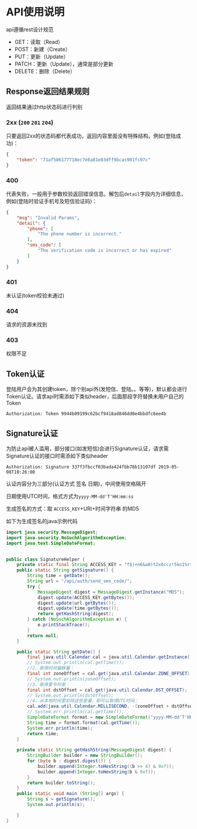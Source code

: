 # API使用说明

api遵循rest设计规范

* GET：读取（Read）
* POST：新建（Create）
* PUT：更新（Update）
* PATCH：更新（Update），通常是部分更新
* DELETE：删除（Delete）

## Response返回结果规则

返回结果通过http状态码进行判别

### 2xx (`200` `201` `204`)

只要返回2xx的状态码都代表成功，返回内容里面没有特殊结构，例如(登陆成功)：

```json
{
    "token": "71af586177718ec7e6a81e83dff9bcas901fc07c"
}
```

### 400

代表失败，一般用于参数校验返回错误信息。解包后`detail`字段内为详细信息，例如(登陆时验证手机号及短信验证码)：

```json
{
    "msg": "Invalid Params",
    "detail": {
        "phone": [
            "The phone number is incorrect."
        ],
        "sms_code": [
            "The verification code is incorrect or has expired"
        ]
    }
}
```

### 401

未认证(token校验未通过)

### 404

请求的资源未找到

### 403

权限不足

## Token认证

登陆用户会为其创建token，除个别api外(发短信、登陆。。等等)，默认都会进行Token认证。请求api时需添如下类似header，后面那段字符替换未用户自己的Token

```
Authorization: Token 9944b09199c62bcf9418ad846dd0e4bbdfc6ee4b
```

## Signature认证

为防止api被人滥用，部分接口(如发短信)会进行Signature认证，请求需Signature认证的接口时需添如下类似header

```
Authorization: Signature 337f3fbccf03bada424fbb78b13107df 2019-05-08T10:26:00
```

认证内容分为三部分(认证方式 签名 日期)，中间使用空格隔开

日期使用UTC时间，格式方式为`yyyy-MM-dd'T'HH:mm:ss`

生成签名的方式：取 `ACCESS_KEY`+URI+时间字符串 的MD5

如下为生成签名的java示例代码

```java
import java.security.MessageDigest;
import java.security.NoSuchAlgorithmException;
import java.text.SimpleDateFormat;
 

public class SignatureHelper {
    private static final String ACCESS_KEY = "f$)+n6&a0)t2x6ccz!5ko1%rtsry1)9_xug2e+1#er%r)6g*)w";
    public static String getSignature() {
        String time = getDate();
        String url = "/api/auth/send_sms_code/";
        try {
            MessageDigest digest = MessageDigest.getInstance("MD5");
            digest.update(ACCESS_KEY.getBytes());
            digest.update(url.getBytes());
            digest.update(time.getBytes());
            return getHashString(digest);
        } catch (NoSuchAlgorithmException e) {
            e.printStackTrace();
        }
        return null;
    }

    public static String getDate() {
        final java.util.Calendar cal = java.util.Calendar.getInstance(); 
		// System.out.println(cal.getTime());
		//2、取得时间偏移量：  
		final int zoneOffset = cal.get(java.util.Calendar.ZONE_OFFSET); 
		// System.out.println(zoneOffset);
		//3、取得夏令时差：  
		final int dstOffset = cal.get(java.util.Calendar.DST_OFFSET);  
		// System.out.println(dstOffset);
		//4、从本地时间里扣除这些差量，即可以取得UTC时间：  
        cal.add(java.util.Calendar.MILLISECOND, -(zoneOffset + dstOffset)); 
        // System.err.println(cal.getTime());
        SimpleDateFormat format = new SimpleDateFormat("yyyy-MM-dd'T'HH:mm:ss");
        String time = format.format(cal.getTime());
        System.err.println(time);
        return time;
    }
 
    private static String getHashString(MessageDigest digest) {
        StringBuilder builder = new StringBuilder();
        for (byte b : digest.digest()) {
            builder.append(Integer.toHexString((b >> 4) & 0xf));
            builder.append(Integer.toHexString(b & 0xf));
        }
        return builder.toString();
    }
    public static void main (String[] args) {
        String s = getSignature();
        System.out.println(s);

    }
}
```